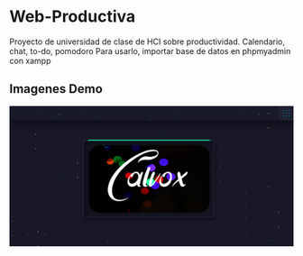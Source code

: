 # Web-Productiva
Proyecto de universidad  de clase de HCI sobre productividad. Calendario, chat, to-do, pomodoro
                                      Para usarlo, importar base de datos en phpmyadmin con xampp

## Imagenes Demo
![alt text](https://github.com/CristopherBarrios/Web-Productiva/blob/master/screens/image%20(10).png "final")
